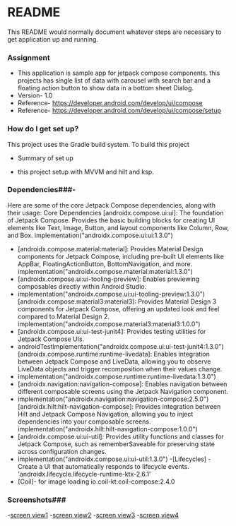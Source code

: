 # README #

This README would normally document whatever steps are necessary to get application up and running.

### Assignment ###

* This application is sample app for jetpack compose components. this projects has
  single list of data with carousel with search bar and a floating action button to show data in a
  bottom sheet Dialog.
* Version- 1.0
* Reference- https://developer.android.com/develop/ui/compose
* Reference- https://developer.android.com/develop/ui/compose/setup

### How do I get set up? ###

This project uses the Gradle build system. To build this project

* Summary of set up

- this project setup with MVVM and hilt and ksp.

### Dependencies###-

Here are some of the core Jetpack Compose dependencies, along with their usage:
Core Dependencies
[androidx.compose.ui:ui]: The foundation of Jetpack Compose. Provides the basic building blocks for
creating UI elements like Text, Image, Button, and layout components like Column, Row, and Box.
implementation("androidx.compose.ui:ui:1.3.0")

- [androidx.compose.material:material]: Provides Material Design components for Jetpack Compose,
  including pre-built UI elements like AppBar, FloatingActionButton, BottomNavigation, and more.
  implementation("androidx.compose.material:material:1.3.0")
- [androidx.compose.ui:ui-tooling-preview]: Enables previewing composables directly within Android
  Studio.
- implementation("androidx.compose.ui:ui-tooling-preview:1.3.0")
  [androidx.compose.material3:material3]: Provides Material Design 3 components for Jetpack Compose,
  offering an updated look and feel compared to Material Design 2.
  implementation("androidx.compose.material3:material3:1.0.0")
- [androidx.compose.ui:ui-test-junit4]: Provides testing utilities for Jetpack Compose UIs.
- androidTestImplementation("androidx.compose.ui:ui-test-junit4:1.3.0")
  [androidx.compose.runtime:runtime-livedata]: Enables integration between Jetpack Compose and
  LiveData, allowing you to observe LiveData objects and trigger recomposition when their values
  change.
- implementation("androidx.compose.runtime:runtime-livedata:1.3.0")
- [androidx.navigation:navigation-compose]: Enables navigation between different composable screens
  using the Jetpack Navigation component.
- implementation("androidx.navigation:navigation-compose:2.5.0")
  [androidx.hilt:hilt-navigation-compose]: Provides integration between Hilt and Jetpack Compose
  Navigation, allowing you to inject dependencies into your composable screens.
  implementation("androidx.hilt:hilt-navigation-compose:1.0.0")
- [androidx.compose.ui:ui-util]: Provides utility functions and classes for Jetpack Compose, such as
  rememberSaveable for preserving state across configuration changes.
- implementation("androidx.compose.ui:ui-util:1.3.0")
  -[Lifecycles] - Create a UI that automatically responds to lifecycle events.
  'androidx.lifecycle.lifecycle-runtime-ktx-2.6.1'
- [Coil]- for image loading
  io.coil-kt:coil-compose:2.4.0

### Screenshots###

-[screen view1](screenshots/screenview1.png "A list of Data")
-[screen view2](screenshots/screenview2.png "Collapsed View ")
-[screen view3](screenshots/screenview3.png "Filter Data")
-[screen view4](screenshots/screenview3.png "Bottom sheet dialogue")
